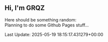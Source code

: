 ## Hi, I'm GRQZ
Here should be something random:  
Planning to do some Github Pages stuff...


Last Update: 2025-05-19 18:15:17.431279+00:00
